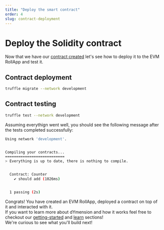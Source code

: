 ```yaml
---
title: "Deploy the smart contract"
order: 4
slug: contract-deployment
---
```


# Deploy the Solidity contract

Now that we have our [contract created](create-contract.md) let's see how to deploy it to the EVM RollApp
and test it.

## Contract deployment

```sh
truffle migrate --network development
```

## Contract testing

```sh
truffle test --network development
```

Assuming everythign went well, you should see the following message after the tests completed successfully:

```sh
Using network 'development'.


Compiling your contracts...
===========================
> Everything is up to date, there is nothing to compile.


  Contract: Counter
    ✔ should add (1026ms)


  1 passing (2s)
```

Congrats! You have created an EVM RollApp, deployed a contract on top of it and interacted with it.<br/>
If you want to learn more about dYmension and how it works feel free to checkout our [getting-started](../../get-started.md) and [learn](../../learn/modular-intro.md) sections!<br/>
We're curious to see what you'll build next!<br/>
